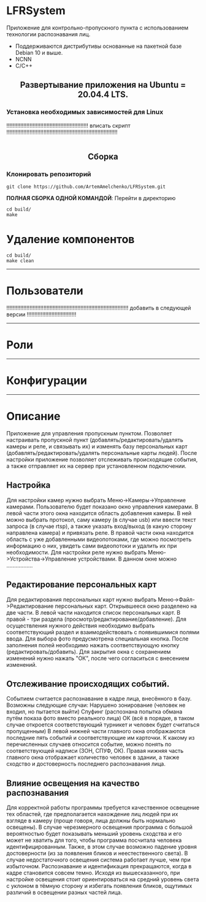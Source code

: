 # LFRSystem
Приложение для контрольно-пропускного пункта с использованием технологии распознавания лиц.
* Поддерживаются дистрибутивы основанные на пакетной базе Debian 10 и выше.
* NCNN
* С/С++

## <div align="center">Развертывание приложения на Ubuntu = 20.04.4 LTS.</div>
### Установка необходимых зависимостей для Linux

!!!!!!!!!!!!!!!!!!!!!!!!!!!!!!!!!!!!!!!!!!!!!!!!!!!!! вписать скрипт !!!!!!!!!!!!!!!!!!!!!!!!!!!!!!!!!!!!!!!!!!!!!!!!!!!!!!!!!!!!!!!!!!!!!!!!
```

```

## <div align="center">Сборка</div>
### Клонировать репозиторий
```
git clone https://github.com/ArtemAmelchenko/LFRSystem.git
```
**ПОЛНАЯ СБОРКА ОДНОЙ КОМАНДОЙ**: Перейти в директорию
```
cd build/
make
```



# Удаление компонентов
```
cd build/
make clean 
```





____
# Пользователи

!!!!!!!!!!!!!!!!!!!!!!!!!!!!!!!!!!!!!!!!!!!!!!!!!!!!!!!!!!!!!!!!!!!!!!!!!!!!!!! добавить в следующей версии !!!!!!!!!!!!!!!!!!!!!!!!!!!!!!!!

____
# Роли

____
# Конфигурации

____
# Описание
Приложение для управления пропускным пунктом. Позволяет настраивать пропускной пункт (добавлять/редактировать/удалять камеры и реле, и связывать их) и изменять базу персональных карт (добавлять/редактировать/удалять персональные карты людей). После настройки приложение позволяет отслеживать происходящие события, а также отправляет их на сервер при установленном подключении.
## Настройка
Для настройки камер нужно выбрать Меню->Камеры->Управление камерами. Пользователю будет показано окно управления камерами. В левой части этого окна находится область добавления камеры. В ней можно выбрать протокол, саму камеру (в случае usb) или ввести текст запроса (в случае rtsp), а также указать вход/выход (в какую сторону направлена камера) и привязать реле. В правой части окна находится область с уже добавленными видеопотоками, где можно посмотреть информацию о них, увидеть сами видеопотоки и удалить их при необходимости.
Для настройки реле нужно выбрать Меню->Устройства->Управление устройствами. В данном окне можно .................
## Редактирование персональных карт
Для редактирования персональных карт нужно выбрать Меню->Файл->Редактирование персональных карт. Открывшееся окно разделено на две части. В левой части находится список персональных карт. В правой - три раздела (просмотр/редактирование/добавление). Для осуществления нужного действия необходимо выбрать соответствующий раздел и взаимодействовать с появившимися полями ввода. Для выбора фото предусмотрена специальная кнопка. После заполнения полей необходимо нажать соответствующую кнопку (редактировать/добавить). Для закрытия окна с сохранением изменений нужно нажать "ОК", после чего согласиться с внесением изменений.
## Отслеживание происходящих событий.
Событием считается распознавание в кадре лица, внесённого в базу. Возможны следующие случаи:
Нарушено зонирование (человек не входил, но пытается выйти)
Спуфинг (распознана попытка обмана путём показа фото вместо реального лица)
ОК (всё в порядке, в таком случае откроется соответствующий турникет и человек будет считаться пропущенным)
В левой нижней части главного окна отображаются последние пять событий и соответствующие им карточки. К какому из перечисленных случаев относится событие, можно понять по соответствующей надписи (ЗОН, СПУФ, ОК). Правая нижняя часть главного окна отображает количество человек в здании, а также сходство и достоверность последнего распознавания лица.
## Влияние освещения на качество распознавания
Для корректной работы программы требуется качественное освещение тех областей, где предполагается нахождение лиц людей при их взгляде в камеру (проще говоря, лица должны быть нормально освещены). В случае черезмерного освещения программа с большой вероятностью будет показывать меньший уровень сходства и его может не хватить для того, чтобы программа посчитала человека идентифицированным. Также, в этом случае возможно падение уровня достоверности (из за появления бликов и неестественного света).
В случае недостаточного освещения система работает лучше, чем при избыточном. Распознавание и идентификация прекращаются, когда в кадре становится совсем темно.
Исходя из вышесказанного, при настройке освещения стоит ориентироваться на средний уровень света с уклоном в тёмную сторону и избегать появления бликов, ощутимых различий в освещении разных частей лица.

